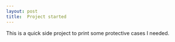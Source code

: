 ```yaml
---
layout: post
title:  Project started
---
```


This is a quick side project to print some protective cases I needed.

